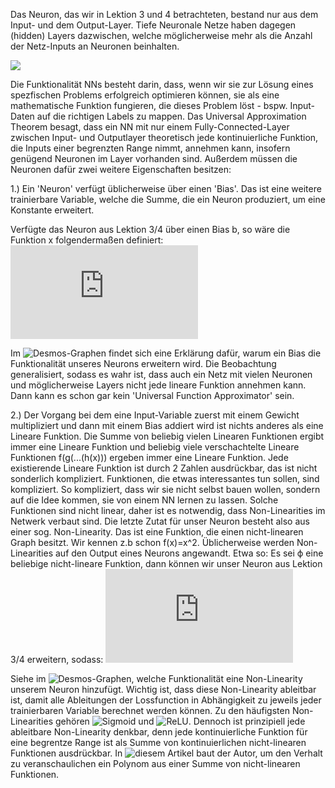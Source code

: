 Das Neuron, das wir in Lektion 3 und 4 betrachteten, bestand nur aus dem Input- und dem Output-Layer. Tiefe Neuronale Netze haben dagegen (hidden) Layers dazwischen, welche möglicherweise mehr als die Anzahl der Netz-Inputs an Neuronen beinhalten.

![](https://miro.medium.com/max/1400/1*KHs1Chs6TCJDTIIQVyIJxg.png)

Die Funktionalität NNs besteht darin, dass, wenn wir sie zur Lösung eines spezfischen Problems erfolgreich optimieren können, sie als eine mathematische Funktion fungieren, die dieses Problem löst - bspw. Input-Daten auf die richtigen Labels zu mappen. Das Universal Approximation Theorem besagt, dass ein NN mit nur einem Fully-Connected-Layer zwischen Input- und Outputlayer theoretisch jede kontinuierliche Funktion, die Inputs einer begrenzten Range nimmt, annehmen kann, insofern genügend Neuronen im Layer vorhanden sind. Außerdem müssen die Neuronen dafür zwei weitere Eigenschaften besitzen:

1.) Ein 'Neuron' verfügt üblicherweise über einen 'Bias'. Das ist eine weitere trainierbare Variable, welche die Summe, die ein Neuron produziert, um eine Konstante erweitert.

Verfügte das Neuron aus Lektion 3/4 über einen Bias b, so wäre die Funktion x folgendermaßen definiert: ![](https://latex.codecogs.com/png.latex?%5Cdpi%7B100%7D%20x%28x_0%2Cw_0%2Cx_1%2Cw_1%2Cb%29%20%3D%20x_0w_0&plus;x_1w_1&plus;b)

Im ![Desmos-Graphen](https://www.desmos.com/calculator/4tezk4zgny) findet sich eine Erklärung dafür, warum ein Bias die Funktionalität unseres Neurons erweitern wird. Die Beobachtung generalisiert, sodass es wahr ist, dass auch ein Netz mit vielen Neuronen und möglicherweise Layers nicht jede lineare Funktion annehmen kann. Dann kann es schon gar kein 'Universal Function Approximator' sein.

2.) Der Vorgang bei dem eine Input-Variable zuerst mit einem Gewicht multipliziert und dann mit einem Bias addiert wird ist nichts anderes als eine Lineare Funktion. Die Summe von beliebig vielen Linearen Funktionen ergibt immer eine Lineare Funktion und beliebig viele verschachtelte Lineare Funktionen
f(g(...(h(x))) ergeben immer eine Lineare Funktion. Jede existierende Lineare Funktion ist durch 2 Zahlen ausdrückbar, das ist nicht sonderlich kompliziert.
Funktionen, die etwas interessantes tun sollen, sind kompliziert. So kompliziert, dass wir sie nicht selbst bauen wollen, sondern auf die Idee kommen, sie von einem NN lernen zu lassen. Solche Funktionen sind nicht linear, daher ist es notwendig, dass Non-Linearities im Netwerk verbaut sind.
Die letzte Zutat für unser Neuron besteht also aus einer sog. Non-Linearity. Das ist eine Funktion, die einen nicht-linearen Graph besitzt. Wir kennen z.b schon f(x)=x^2. Üblicherweise werden Non-Linearities auf den Output eines Neurons angewandt. Etwa so: Es sei ϕ eine beliebige nicht-lineare Funktion, dann können wir unser Neuron aus Lektion 3/4 erweitern, sodass: ![](https://latex.codecogs.com/png.latex?%5Cdpi%7B100%7D%20x%28x_0%2Cw_0%2Cx_1%2Cw_1%2Cb%29%20%3D%20%5Cphi%20%28x_0w_0&plus;x_1w_1&plus;b%29)

Siehe im ![Desmos-Graphen](https://www.desmos.com/calculator/te67ekhyid), welche Funktionalität eine Non-Linearity unserem Neuron hinzufügt.
Wichtig ist, dass diese Non-Linearity ableitbar ist, damit alle Ableitungen der Lossfunction in Abhängigkeit zu jeweils jeder trainierbaren Variable berechnet werden können. Zu den häufigsten Non-Linearities gehören ![Sigmoid](https://en.wikipedia.org/wiki/Sigmoid_function) und ![ReLU](https://en.wikipedia.org/wiki/Rectifier_(neural_networks)). Dennoch ist prinzipiell jede ableitbare Non-Linearity denkbar, denn jede kontinuierliche Funktion für eine begrentze Range ist als Summe von kontinuierlichen nicht-linearen Funktionen ausdrückbar. In ![diesem Artikel](https://towardsdatascience.com/can-neural-networks-really-learn-any-function-65e106617fc6) baut der Autor, um den Verhalt zu veranschaulichen ein Polynom aus einer Summe von nicht-linearen Funktionen.





